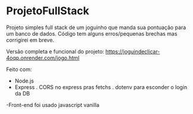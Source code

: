 # ProjetoFullStack

Projeto simples full stack de um joguinho que manda sua pontuação para um banco de dados.
Código tem alguns erros/pequenas brechas mas corrigirei em breve.

Versão completa e funcional do projeto:
https://joguindeclicar-4oqp.onrender.com/jogo.html

Feito com:

- Node.js
- Express
. CORS no express pras fetchs
. dotenv para esconder o login da DB

-Front-end foi usado javascript vanilla
